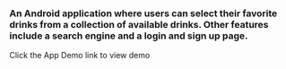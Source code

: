 ### An Android application where users can select their favorite drinks from a collection of available drinks. Other features include a search engine and a login and sign up page.
Click the App Demo link to view demo
